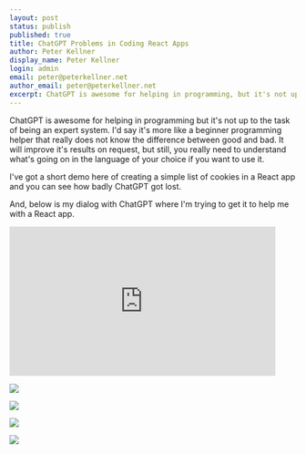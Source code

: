 ```yaml
---
layout: post
status: publish
published: true
title: ChatGPT Problems in Coding React Apps
author: Peter Kellner
display_name: Peter Kellner
login: admin
email: peter@peterkellner.net
author_email: peter@peterkellner.net
excerpt: ChatGPT is awesome for helping in programming, but it's not up to the task of being an expert system. It often gives poor programming advice
---
```



ChatGPT is awesome for helping in programming but it's not up to the task of being an expert system. I'd say it's more like a beginner programming helper that really does not know the difference between good and bad. It will improve it's results on request, but still, you really need to understand what's going on in the language of your choice if you want to use it.

I've got a short demo here of creating a simple list of cookies in a React app and you can see how badly ChatGPT got lost.



And, below is my dialog with ChatGPT where I'm trying to get it to help me with a React app. 

<iframe width="467" height="262" src="https://www.youtube.com/embed/2c58tIqNgIs" title="ChatGPT Problems in Coding React Apps" frameborder="0" allow="accelerometer; autoplay; clipboard-write; encrypted-media; gyroscope; picture-in-picture; web-share" allowfullscreen></iframe>


![](/assets/posts/2023-04-16-chatgpt-problems-coding-react-apps/1.png)

![](/assets/posts/2023-04-16-chatgpt-problems-coding-react-apps/2.png)

![](/assets/posts/2023-04-16-chatgpt-problems-coding-react-apps/3.png)

![](/assets/posts/2023-04-16-chatgpt-problems-coding-react-apps/4.png)

